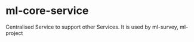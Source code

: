 # ml-core-service
Centralised Service to support other Services.
It is used by ml-survey, ml-project
